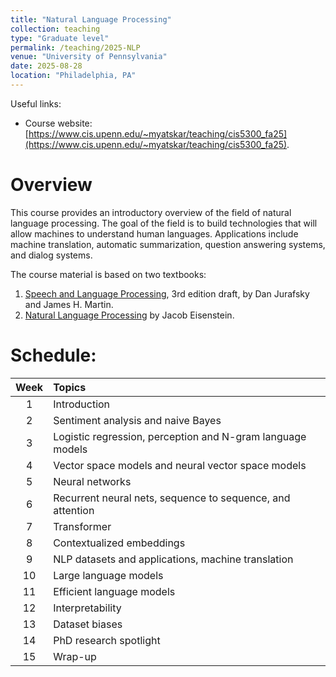 ```yaml
---
title: "Natural Language Processing"
collection: teaching
type: "Graduate level"
permalink: /teaching/2025-NLP
venue: "University of Pennsylvania"
date: 2025-08-28
location: "Philadelphia, PA"
---
```


Useful links:
- Course website: [https://www.cis.upenn.edu/~myatskar/teaching/cis5300_fa25](https://www.cis.upenn.edu/~myatskar/teaching/cis5300_fa25).

Overview
======
This course provides an introductory overview of the field of natural language processing. The goal of the field is to build technologies that will allow machines to understand human languages. Applications include machine translation, automatic summarization, question answering systems, and dialog systems.

The course material is based on two textbooks:
1. [Speech and Language Processing](https://web.stanford.edu/~jurafsky/slp3), 3rd edition draft, by Dan Jurafsky and James H. Martin.
2. [Natural Language Processing](https://github.com/jacobeisenstein/gt-nlp-class/tree/master/notes) by Jacob Eisenstein.

Schedule:
======

| Week | Topics                       |
|:------:|:------------------------------|
| 1    | Introduction      |
| 2    | Sentiment analysis and naive Bayes                  |
| 3    | Logistic regression, perception and N-gram language models             |
| 4    | Vector space models and neural vector space models |
| 5    | Neural networks                      |
| 6    | Recurrent neural nets, sequence to sequence, and attention    |
| 7    | Transformer   |
| 8    | Contextualized embeddings     |
| 9    | NLP datasets and applications, machine translation       |
| 10   | Large language models                |
| 11   | Efficient language models  |
| 12   | Interpretability                       |
| 13   | Dataset biases                       |
| 14   | PhD research spotlight                       |
| 15   | Wrap-up                       |
